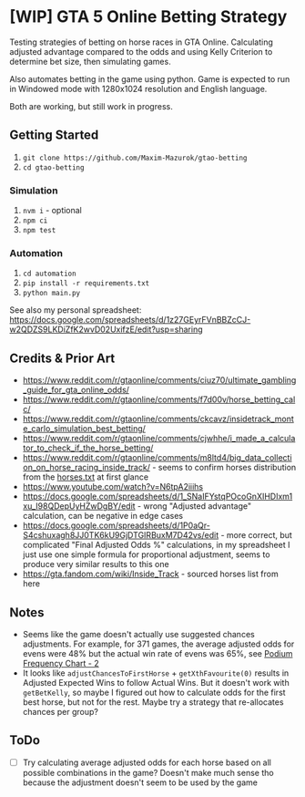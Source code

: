 # [WIP] GTA 5 Online Betting Strategy

Testing strategies of betting on horse races in GTA Online. Calculating adjusted advantage compared to the odds and using Kelly Criterion to determine bet size, then simulating games.

Also automates betting in the game using python. Game is expected to run in Windowed mode with 1280x1024 resolution and English language.

Both are working, but still work in progress.

## Getting Started

1. `git clone https://github.com/Maxim-Mazurok/gtao-betting`
1. `cd gtao-betting`

### Simulation

1. `nvm i` - optional
1. `npm ci`
1. `npm test`

### Automation

1. `cd automation`
1. `pip install -r requirements.txt`
1. `python main.py`

See also my personal spreadsheet: https://docs.google.com/spreadsheets/d/1z27GEyrFVnBBZcCJ-w2QDZS9LKDiZfK2wvD02UxifzE/edit?usp=sharing

## Credits & Prior Art

- https://www.reddit.com/r/gtaonline/comments/ciuz70/ultimate_gambling_guide_for_gta_online_odds/
- https://www.reddit.com/r/gtaonline/comments/f7d00v/horse_betting_calc/
- https://www.reddit.com/r/gtaonline/comments/ckcavz/insidetrack_monte_carlo_simulation_best_betting/
- https://www.reddit.com/r/gtaonline/comments/cjwhhe/i_made_a_calculator_to_check_if_the_horse_betting/
- https://www.reddit.com/r/gtaonline/comments/m8ltd4/big_data_collection_on_horse_racing_inside_track/ - seems to confirm horses distribution from the [horses.txt](./horses.txt) at first glance
- https://www.youtube.com/watch?v=N6tpA2iiihs
- https://docs.google.com/spreadsheets/d/1_SNaIFYstqPOcoGnXIHDIxm1xu_I98QDepUyHZwDgBY/edit - wrong "Adjusted advantage" calculation, can be negative in edge cases
- https://docs.google.com/spreadsheets/d/1P0aQr-S4cshuxagh8JJ0TK6kU9GjDTGIRBuxM7D42vs/edit - more correct, but complicated "Final Adjusted Odds %" calculations, in my spreadsheet I just use one simple formula for proportional adjustment, seems to produce very similar results to this one
- https://gta.fandom.com/wiki/Inside_Track - sourced horses list from here

## Notes

- Seems like the game doesn't actually use suggested chances adjustments. For example, for 371 games, the average adjusted odds for evens were 48% but the actual win rate of evens was 65%, see [Podium Frequency Chart - 2](https://docs.google.com/spreadsheets/d/1z27GEyrFVnBBZcCJ-w2QDZS9LKDiZfK2wvD02UxifzE/edit#gid=384889435)
- It looks like `adjustChancesToFirstHorse` + `getXthFavourite(0)` results in Adjusted Expected Wins to follow Actual Wins. But it doesn't work with `getBetKelly`, so maybe I figured out how to calculate odds for the first best horse, but not for the rest. Maybe try a strategy that re-allocates chances per group?

## ToDo

- [ ] Try calculating average adjusted odds for each horse based on all possible combinations in the game? Doesn't make much sense tho because the adjustment doesn't seem to be used by the game
